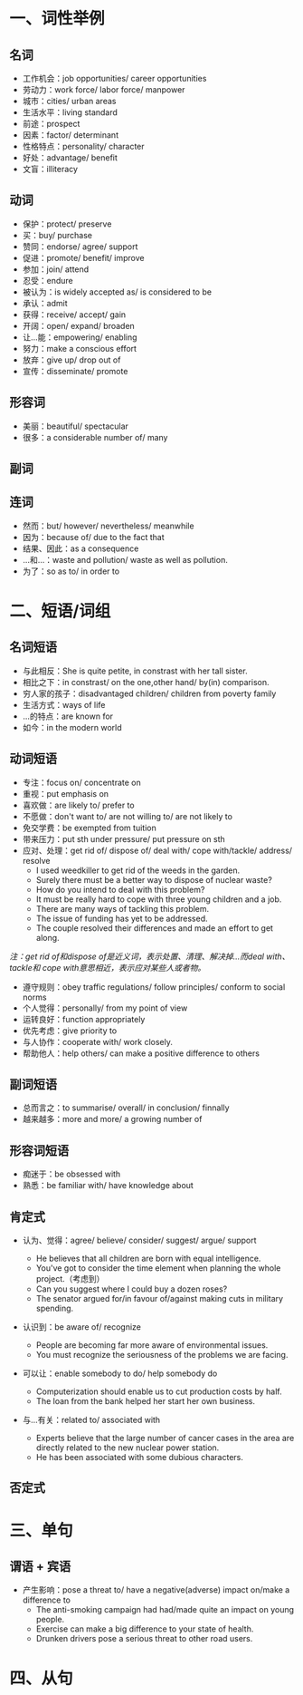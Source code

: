 # 一、词性举例

## 名词

- 工作机会：job opportunities/ career opportunities
- 劳动力：work force/ labor force/ manpower
- 城市：cities/ urban areas
- 生活水平：living standard
- 前途：prospect
- 因素：factor/ determinant
- 性格特点：personality/ character
- 好处：advantage/ benefit
- 文盲：illiteracy

## 动词

- 保护：protect/ preserve
- 买：buy/ purchase
- 赞同：endorse/ agree/ support
- 促进：promote/ benefit/ improve
- 参加：join/ attend
- 忍受：endure
- 被认为：is widely accepted as/ is considered to be
- 承认：admit
- 获得：receive/ accept/ gain
- 开阔：open/ expand/ broaden
- 让...能：empowering/ enabling
- 努力：make a conscious effort
- 放弃：give up/ drop out of
- 宣传：disseminate/ promote

## 形容词

- 美丽：beautiful/ spectacular
- 很多：a considerable number of/ many


## 副词

## 连词

- 然而：but/ however/ nevertheless/ meanwhile
- 因为：because of/ due to the fact that
- 结果、因此：as a consequence
- ...和...：waste and pollution/ waste as well as pollution.
- 为了：so as to/ in order to

# 二、短语/词组

## 名词短语

- 与此相反：She is quite petite, in constrast with her tall sister.
- 相比之下：in constrast/ on the one,other hand/ by(in) comparison.
- 穷人家的孩子：disadvantaged children/ children from poverty family
- 生活方式：ways of life
- ...的特点：are known for
- 如今：in the modern world

## 动词短语

- 专注：focus on/ concentrate on
- 重视：put emphasis on
- 喜欢做：are likely to/ prefer to
- 不愿做：don't want to/ are not willing to/ are not likely to
- 免交学费：be exempted from tuition
- 带来压力：put sth under pressure/ put pressure on sth
- 应对、处理：get rid of/ dispose of/ deal with/ cope with/tackle/ address/ resolve
  - I used weedkiller to get rid of the weeds in the garden.
  - Surely there must be a better way to dispose of nuclear waste?
  - How do you intend to deal with this problem?
  - It must be really hard to cope with three young children and a job.
  - There are many ways of tackling this problem.
  - The issue of funding has yet to be addressed.
  - The couple resolved their differences and made an effort to get along.

*注：get rid of和dispose of是近义词，表示处置、清理、解决掉...而deal with、tackle和
cope with意思相近，表示应对某些人或者物。*

- 遵守规则：obey traffic regulations/ follow principles/ conform to social norms
- 个人觉得：personally/ from my point of view
- 运转良好：function appropriately
- 优先考虑：give priority to
- 与人协作：cooperate with/ work closely.
- 帮助他人：help others/ can make a positive difference to others

## 副词短语

- 总而言之：to summarise/ overall/ in conclusion/ finnally
- 越来越多：more and more/ a growing number of

## 形容词短语

- 痴迷于：be obsessed with
- 熟悉：be familiar with/ have knowledge about

## 肯定式

- 认为、觉得：agree/ believe/ consider/ suggest/ argue/ support
  - He believes that all children are born with equal intelligence.
  - You've got to consider the time element when planning the whole project.（考虑到）
  - Can you suggest where I could buy a dozen roses?
  - The senator argued for/in favour of/against making cuts in military spending.

- 认识到：be aware of/ recognize
  - People are becoming far more aware of environmental issues.
  - You must recognize the seriousness of the problems we are facing.

- 可以让：enable somebody to do/ help somebody do
  - Computerization should enable us to cut production costs by half.
  - The loan from the bank helped her start her own business.

- 与...有关：related to/ associated with
  - Experts believe that the large number of cancer cases in the area are directly
  related to the new nuclear power station.
  - He has been associated with some dubious characters.

## 否定式

# 三、单句

## 谓语 + 宾语

- 产生影响：pose a threat to/ have a negative(adverse) impact on/make a difference to
  - The anti-smoking campaign had had/made quite an impact on young people.
  - Exercise can make a big difference to your state of health.
  - Drunken drivers pose a serious threat to other road users.

# 四、从句
